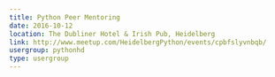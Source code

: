 ```yaml
---
title: Python Peer Mentoring
date: 2016-10-12
location: The Dubliner Hotel & Irish Pub, Heidelberg
link: http://www.meetup.com/HeidelbergPython/events/cpbfslyvnbqb/
usergroup: pythonhd
type: usergroup
---
```

